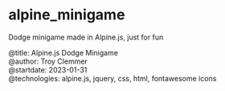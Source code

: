 # alpine_minigame
Dodge minigame made in Alpine.js, just for fun<br>

@title: Alpine.js Dodge Minigame <br>
@author: Troy Clemmer <br>
@startdate: 2023-01-31 <br>
@technologies: alpine.js, jquery, css, html, fontawesome icons <br>
